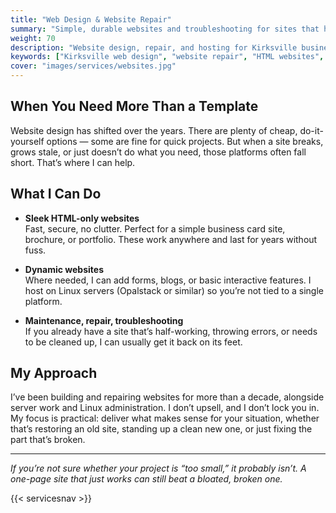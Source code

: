 ```yaml
---
title: "Web Design & Website Repair"
summary: "Simple, durable websites and troubleshooting for sites that have aged or broken down."
weight: 70
description: "Website design, repair, and hosting for Kirksville businesses. HTML-only sites, dynamic builds, and troubleshooting broken websites."
keywords: ["Kirksville web design", "website repair", "HTML websites", "Switchboard Tech Services web"]
cover: "images/services/websites.jpg"
---
```



## When You Need More Than a Template

Website design has shifted over the years. There are plenty of cheap, do-it-yourself options — some are fine for quick projects. But when a site breaks, grows stale, or just doesn’t do what you need, those platforms often fall short. That’s where I can help.

## What I Can Do

- **Sleek HTML-only websites**  
  Fast, secure, no clutter. Perfect for a simple business card site, brochure, or portfolio. These work anywhere and last for years without fuss.

- **Dynamic websites**  
  Where needed, I can add forms, blogs, or basic interactive features. I host on Linux servers (Opalstack or similar) so you’re not tied to a single platform.

- **Maintenance, repair, troubleshooting**  
  If you already have a site that’s half-working, throwing errors, or needs to be cleaned up, I can usually get it back on its feet.

## My Approach

I’ve been building and repairing websites for more than a decade, alongside server work and Linux administration. I don’t upsell, and I don’t lock you in. My focus is practical: deliver what makes sense for your situation, whether that’s restoring an old site, standing up a clean new one, or just fixing the part that’s broken.

---

*If you’re not sure whether your project is “too small,” it probably isn’t. A one-page site that just works can still beat a bloated, broken one.*

{{< servicesnav >}}